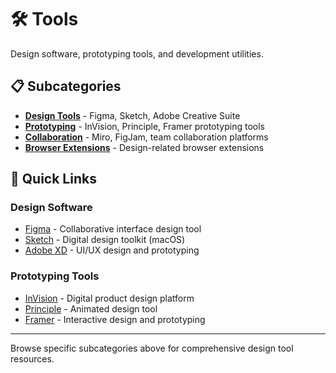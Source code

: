 # 🛠️ Tools

Design software, prototyping tools, and development utilities.

## 📋 Subcategories

- **[Design Tools](design-tools.md)** - Figma, Sketch, Adobe Creative Suite
- **[Prototyping](prototyping.md)** - InVision, Principle, Framer prototyping tools
- **[Collaboration](collaboration.md)** - Miro, FigJam, team collaboration platforms
- **[Browser Extensions](browser-extensions.md)** - Design-related browser extensions

## 🎯 Quick Links

### Design Software
- [Figma](https://figma.com) - Collaborative interface design tool
- [Sketch](https://sketch.com) - Digital design toolkit (macOS)
- [Adobe XD](https://adobe.com/products/xd.html) - UI/UX design and prototyping

### Prototyping Tools
- [InVision](https://invisionapp.com) - Digital product design platform
- [Principle](https://principleformac.com) - Animated design tool
- [Framer](https://framer.com) - Interactive design and prototyping

---

Browse specific subcategories above for comprehensive design tool resources. 